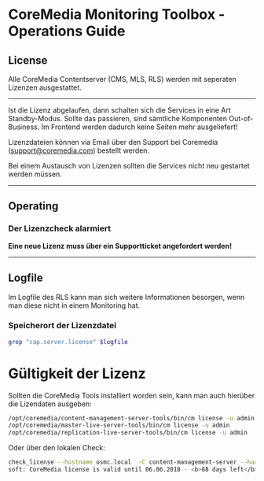 # CoreMedia Monitoring Toolbox - Operations Guide

## License

Alle CoreMedia Contentserver (CMS, MLS, RLS) werden mit seperaten Lizenzen ausgestattet.

----

Ist die Lizenz abgelaufen, dann schalten sich die Services in eine Art Standby-Modus.
Sollte das passieren, sind sämtliche Komponenten Out-of-Business. Im Frontend werden dadurch keine Seiten mehr ausgeliefert!

Lizenzdateien können via Email über den Support bei Coremedia (support@coremedia.com) bestellt werden.

Bei einem Austausch von Lizenzen sollten die Services nicht neu gestartet werden müssen.

----

## Operating

### Der Lizenzcheck alarmiert

**Eine neue Lizenz muss über ein Supportticket angefordert werden!**


----

## Logfile

Im Logfile des RLS kann man sich weitere Informationen besorgen, wenn man diese nicht in einem Monitoring hat.

### Speicherort der Lizenzdatei

```bash
grep "cap.server.license" $logfile
```

# Gültigkeit der Lizenz

Sollten die CoreMedia Tools installiert worden sein, kann man auch hierüber die Lizendaten ausgeben:

```bash
/opt/coremedia/content-management-server-tools/bin/cm license -u admin
/opt/coremedia/master-live-server-tools/bin/cm license -u admin
/opt/coremedia/replication-live-server-tools/bin/cm license -u admin
```

Oder über den lokalen Check:

```bash
check_license --hostname osmc.local  -C content-management-server --hard --soft
soft: CoreMedia license is valid until 06.06.2018 - <b>88 days left</b> (OK)<br>hard: CoreMedia license is valid until 06.06.2018 - <b>88 days left</b> (OK) | valid_soft=88 valid_hard=88
```
